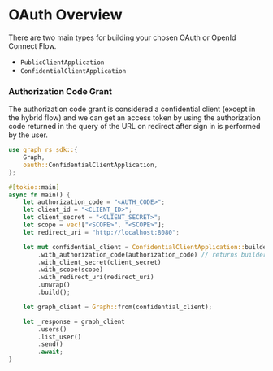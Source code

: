 # OAuth Overview

There are two main types for building your chosen OAuth or OpenId Connect Flow.

- `PublicClientApplication`
- `ConfidentialClientApplication`


### Authorization Code Grant

The authorization code grant is considered a confidential client (except in the hybrid flow)
and we can get an access token by using the authorization code returned in the query of the URL 
on redirect after sign in is performed by the user.

```rust
use graph_rs_sdk::{
    Graph,
    oauth::ConfidentialClientApplication,
};

#[tokio::main]
async fn main() {
    let authorization_code = "<AUTH_CODE>";
    let client_id = "<CLIENT_ID>";
    let client_secret = "<CLIENT_SECRET>";
    let scope = vec!["<SCOPE>", "<SCOPE>"];
    let redirect_uri = "http://localhost:8080";

    let mut confidential_client = ConfidentialClientApplication::builder(client_id)
        .with_authorization_code(authorization_code) // returns builder type for AuthorizationCodeCredential
        .with_client_secret(client_secret)
        .with_scope(scope)
        .with_redirect_uri(redirect_uri)
        .unwrap()
        .build();

    let graph_client = Graph::from(confidential_client);

    let _response = graph_client
        .users()
        .list_user()
        .send()
        .await;
}
```
